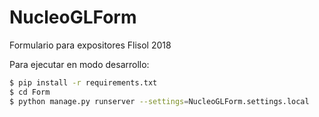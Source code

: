 # NucleoGLForm
Formulario para expositores Flisol 2018

Para ejecutar en modo desarrollo:
 ```sh
$ pip install -r requirements.txt
$ cd Form
$ python manage.py runserver --settings=NucleoGLForm.settings.local
```